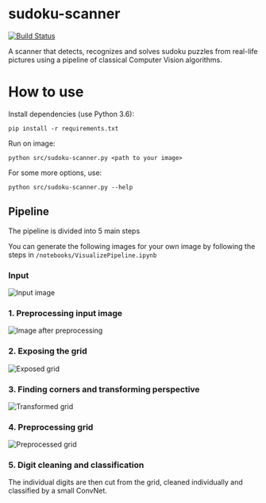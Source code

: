 # sudoku-scanner
[![Build Status](https://travis-ci.org/lorenzoh/sudoku-scanner.svg?branch=master)](https://travis-ci.org/lorenzoh/sudoku-scanner)

A scanner that detects, recognizes and solves sudoku puzzles from real-life pictures using a pipeline of classical Computer Vision algorithms.


# How to use

Install dependencies (use Python 3.6):

```pip install -r requirements.txt```

Run on image:

```python src/sudoku-scanner.py <path to your image>```

For some more options, use:

```python src/sudoku-scanner.py --help```

## Pipeline
The pipeline is divided into 5 main steps

You can generate the following images for your own image by following the steps in ```/notebooks/VisualizePipeline.ipynb```

### Input

![Input image](https://github.com/lorenzoh/sudoku-scanner/raw/master/tests/testing_data/image1000.jpg)

### 1. Preprocessing input image

![Image after preprocessing](https://github.com/lorenzoh/sudoku-scanner/raw/master/images/step0.jpg)

### 2. Exposing the grid

![Exposed grid](https://github.com/lorenzoh/sudoku-scanner/raw/master/images/step1.jpg)

### 3. Finding corners and transforming perspective

![Transformed grid](https://github.com/lorenzoh/sudoku-scanner/raw/master/images/step2.jpg)

### 4. Preprocessing grid 

![Preprocessed grid](https://github.com/lorenzoh/sudoku-scanner/raw/master/images/step3.jpg)

### 5. Digit cleaning and classification

The individual digits are then cut from the grid, cleaned individually and classified by a small ConvNet.







